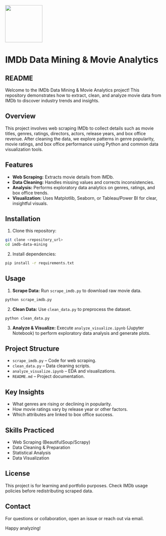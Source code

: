 <img src="https://r2cdn.perplexity.ai/pplx-full-logo-primary-dark%402x.png" class="logo" width="120"/>

# IMDb Data Mining \& Movie Analytics

## README

Welcome to the IMDb Data Mining \& Movie Analytics project! This repository demonstrates how to extract, clean, and analyze movie data from IMDb to discover industry trends and insights.

## Overview

This project involves web scraping IMDb to collect details such as movie titles, genres, ratings, directors, actors, release years, and box office revenue. After cleaning the data, we explore patterns in genre popularity, movie ratings, and box office performance using Python and common data visualization tools.

## Features

- **Web Scraping:** Extracts movie details from IMDb.
- **Data Cleaning:** Handles missing values and corrects inconsistencies.
- **Analysis:** Performs exploratory data analytics on genres, ratings, and box office trends.
- **Visualization:** Uses Matplotlib, Seaborn, or Tableau/Power BI for clear, insightful visuals.


## Installation

1. Clone this repository:

```bash
git clone <repository_url>
cd imdb-data-mining
```

2. Install dependencies:

```bash
pip install -r requirements.txt
```


## Usage

1. **Scrape Data:**
Run `scrape_imdb.py` to download raw movie data.

```bash
python scrape_imdb.py
```

2. **Clean Data:**
Use `clean_data.py` to preprocess the dataset.

```bash
python clean_data.py
```

3. **Analyze \& Visualize:**
Execute `analyze_visualize.ipynb` (Jupyter Notebook) to perform exploratory data analysis and generate plots.

## Project Structure

- `scrape_imdb.py` – Code for web scraping.
- `clean_data.py` – Data cleaning scripts.
- `analyze_visualize.ipynb` – EDA and visualizations.
- `README.md` – Project documentation.


## Key Insights

- What genres are rising or declining in popularity.
- How movie ratings vary by release year or other factors.
- Which attributes are linked to box office success.


## Skills Practiced

- Web Scraping (BeautifulSoup/Scrapy)
- Data Cleaning \& Preparation
- Statistical Analysis
- Data Visualization


## License

This project is for learning and portfolio purposes. Check IMDb usage policies before redistributing scraped data.

## Contact

For questions or collaboration, open an issue or reach out via email.

Happy analyzing!

